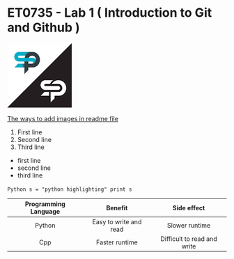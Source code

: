 
# ET0735 - Lab 1 ( Introduction to Git and Github )


![images](images.png)


[The ways to add images in readme file](https://cloudinary.com/guides/web-performance/4-ways-to-add-images-to-github-readme-1-bonus-method)


1. First line
2. Second line
3. Third line


- first line
- second line
- third line


`Python
s = "python highlighting"
print s
`

|Programming Language|Benefit|Side effect|
|:------------------:|:-----:|:--------:|
|Python|Easy to write and read|Slower runtime|
|Cpp|Faster runtime|Difficult to read and write|

